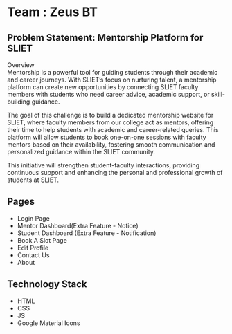 # Team : Zeus BT

## **Problem Statement: Mentorship Platform for SLIET**
Overview  
Mentorship is a powerful tool for guiding students through their academic and career journeys. With SLIET’s focus on nurturing talent, a mentorship platform can create new opportunities by connecting SLIET faculty members with students who need career advice, academic support, or skill-building guidance.

The goal of this challenge is to build a dedicated mentorship website for SLIET, where faculty members from our college act as mentors, offering their time to help students with academic and career-related queries. This platform will allow students to book one-on-one sessions with faculty mentors based on their availability, fostering smooth communication and personalized guidance within the SLIET community.

This initiative will strengthen student-faculty interactions, providing continuous support and enhancing the personal and professional growth of students at SLIET.

## Pages

- Login Page
- Mentor Dashboard(Extra Feature - Notice)
- Student Dashboard (Extra Feature - Notification)
- Book A Slot Page
- Edit Profile
- Contact Us
- About

## Technology Stack

- HTML 
- CSS
- JS
- Google Material Icons 